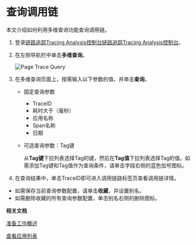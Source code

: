 # 查询调用链

本文介绍如何利用多维查询功能查询调用链。

1.  登录[链路追踪Tracing Analysis控制台](https://tracing.console.aliyun.com/)[链路追踪Tracing Analysis控制台](https://tracing-sg.console.aliyun.com/)。

2.  在左侧导航栏中单击**多维查询**。

    ![Page Trace Query](https://static-aliyun-doc.oss-accelerate.aliyuncs.com/assets/img/zh-CN/3045329061/p53848.png)

3.  在多维查询页面上，按需输入以下参数的值，并单击**查询**。

    -   固定查询参数

        -   TraceID
        -   耗时大于（毫秒）
        -   应用名称
        -   Span名称
        -   日期
    -   可选查询参数：Tag键

        从**Tag键**下拉列表选择Tag的键，然后在**Tag值**下拉列表选择Tag的值。如需添加Tag键和Tag值作为查询条件，请单击字段右侧的蓝色加号图标。

4.  在查询结果中，单击TraceID即可进入调用链路标签页查看调用链详情。


-   如需保存当前查询参数配置，请单击**收藏**，并设置别名。
-   如需删除收藏的所有查询参数配置，单击别名右侧的删除图标。

**相关文档**  


[准备工作概述](/intl.zh-CN/准备工作/准备工作概述.md)

[查看应用列表](/intl.zh-CN/控制台操作/应用管理/查看应用列表.md)

